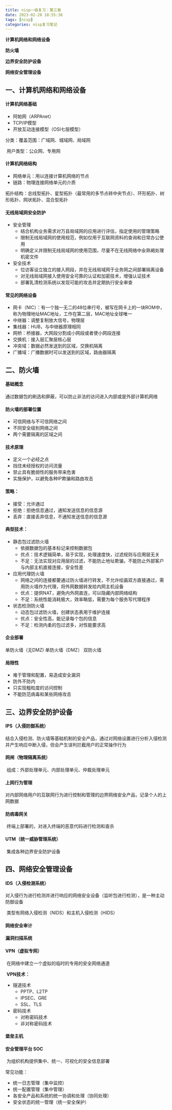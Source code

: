 ```yaml
---
title: nisp一级复习：第三章
date: 2023-02-28 18:55:38
tags: [nisp]
categories: nisp复习笔记
---
```


 **计算机网络和网络设备**

**防火墙**

**边界安全防护设备**

**网络安全管理设备**

<!--more-->

## 一、计算机网络和网络设备

#### 计算机网络基础

- 阿帕网（ARPAnet）
- TCP/IP模型
- 开放互动连接模型（OSI七层模型）

分类：覆盖范围：广域网、城域网、局域网

​			用户类型：公众网、专用网

#### 计算机网络结构

- 网络单元：用以连接计算机网络的节点
- 链路：物理连接网络单元的介质

拓扑结构：总线型拓扑、星型拓扑（最常用的多节点转中央节点）、环形拓扑、树形拓扑、网状拓扑、混合型拓扑

#### 无线局域网安全防护

- 安全管理
  - 结合机构业务需求对万县局域网的应用进行评估，指定使用的管理策略
  - 限制无线局域网的使用规范，例如仅用于互联网资料的查询和日常办公使用
  - 明确定义并限制无线局域网的使用范围，尽量不在无线网络中汆熟褐处理机密文件
- 安全技术
  - 位访客设立独立的接入网段，并在无线局域网于业务网之间部署隔离设备
  - 对无线局域网接入使用安全可靠的认证和加密技术，增强认证技术
  - 部署乳清检测系统以发现可能的攻击并定期执行安全审查

#### 常见的网络设备

- 网卡（NIC）：有一个独一无二的48位串行号，被写在网卡上的一块ROM中，称为物理地址MAC地址，工作在第二层，MAC地址全球唯一
- 中继器：调整复制放大信号，物理层
- 集线器：HUB，与中继器原理相同
- 网桥：桥接器，大网段分割成小网段或者使小网段连接
- 交换机：接入层汇聚层核心层
- 冲突域：数据必然发送到的区域，交换机隔离
- 广播域：广播数据时可以发送到的区域，路由器隔离

## 二、防火墙

#### 基础概念

​		通过数据包的刷选和屏蔽，可以防止非法的访问进入内部或是外部计算机网络

#### 防火墙的部署位置

- 可信网络与不可信网络之间
- 不同安全级别网络之间
- 两个需要隔离的区域之间

#### 技术原理

- 定义一个必经之点
- 挡住未经授权的访问流量
- 禁止具有脆弱性的服务带来危害
- 实施保护，以避免各种IP欺骗和路由攻击

#### 策略：

- 接受：允许通过
- 拒绝：拒绝信息通过，通知发送信息的信息源
- 丢弃：直接丢弃信息，不通知发送信息的信息源

#### 典型技术：

- 静态包过滤防火墙
  - 依据数据包的基本标记来控制数据包
  - 优点：技术逻辑简单，易于实现，处理速度快，过滤规则与应用层无关
  - 不足：无法实现对应用层的过滤，不能防止地址欺骗，不能防止外部客户与内部主机直接连接，安全性差
- 应用代理防火墙
  - 网络之间的连接都要通过防火墙进行转发，不允许绘画双方直接通过，需用防火墙作为代理，将外网数据转发给内网主机设备
  - 优点：提供NAT，避免内外网直连，可以隐藏内部网络结构
  - 不足：系统性能消耗极大，效率略低，需要为每个服务写代理程序
- 状态检测防火墙
  - 动态包过滤防火墙，创建状态表用于维护连接
  - 优点：安全性高，能记录每个包的信息
  - 不足：检测内柔的包过滤多，对性能要求高

#### 企业部署

单防火墙（无DMZ)	单防火墙（DMZ） 双防火墙

#### 局限性

- 难于管理和配置，易造成安全漏洞
- 防外不防内
- 只实现粗粒度的访问控制
- 不能防范病毒和某些网络攻击

## 三、边界安全防护设备

#### IPS（入侵防御系统）

​		结合入侵检测、防火墙等基础机制的安全产品，通过对网络设置进行分析入侵检测并产生响应中断入侵，但会产生误判拦截用户的正常操作行为

#### 网闸（物理隔离系统）

​		组成：外部处理单元、内部处理单元、仲裁处理单元

#### 上网行为管理

​		对内部网络用户的互联网行为进行控制和管理的边界网络安全产品，记录个人的上网数据

#### 防病毒网关

​		终端上部署的，对进入终端的恶意代码进行检测和查杀

#### UTM（统一威胁管理系统）

​		集成各种边界安全防护设备

## 四、网络安全管理设备

#### IDS（入侵检测系统）

​		对入侵行为进行检测并进行响应的网络安全设备（监听包进行检测），是一种主动防御设备

​		类型有网络入侵检测（NIDS）和主机入侵检测（HIDS）

#### 网络安全审计

#### 漏洞扫描系统

#### VPN（虚拟专网）

​		在网络中建立一个虚拟的临时的专用的安全网络通道

​		**VPN技术：**

- 隧道技术
  - PPTP、L2TP
  - IPSEC、GRE
  - SSL、TLS
- 密码技术
  - 对称密码技术
  - 非对称密码技术

#### 堡垒主机

#### 安全管理平台 SOC

​		为组织机构提供集中、统一、可视化的安全信息部署

常见功能：

- 统一日志管理（集中监控）
- 统一配置管理（集中管理）
- 各安全产品和系统的统一协调和处理（协同处理）
- 安全状态的统一管理（统一安全保护）
